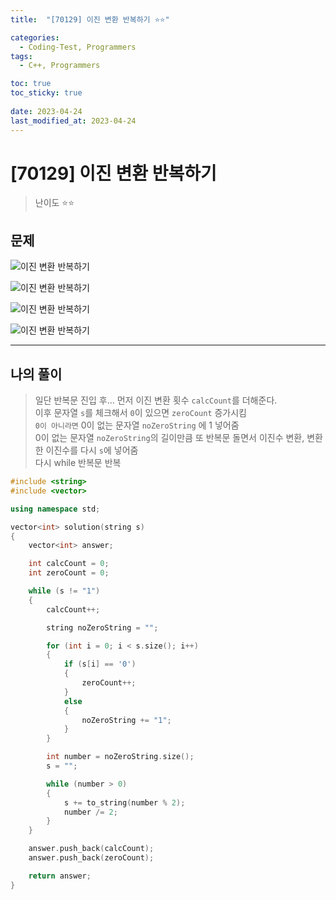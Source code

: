 ```yaml
---
title:  "[70129] 이진 변환 반복하기 ⭐⭐"

categories:
  - Coding-Test, Programmers
tags:
  - C++, Programmers

toc: true
toc_sticky: true
 
date: 2023-04-24
last_modified_at: 2023-04-24
---
```


# [70129] 이진 변환 반복하기

> 난이도 ⭐⭐

## 문제

<p><img data-src="https://drive.google.com/uc?export=view&id=1MgtsEKod-NdnWm8uhBL42qCQz5J_pb4v" alt="이진 변환 반복하기" class="image-styling" data-proofer-ignore></p>

<p><img data-src="https://drive.google.com/uc?export=view&id=1GuCZv4EUusNtM5n2Z3GkFgWhKvclPPlb" alt="이진 변환 반복하기" class="image-styling" data-proofer-ignore></p>

<p><img data-src="https://drive.google.com/uc?export=view&id=1o2nns4_hsUUSvo2fQapfTNDf8FzrE90J" alt="이진 변환 반복하기" class="image-styling" data-proofer-ignore></p>

<p><img data-src="https://drive.google.com/uc?export=view&id=11vk8JOrOJKVU9GJOINLCszT9sxBK0gan" alt="이진 변환 반복하기" class="image-styling" data-proofer-ignore></p>

***

## 나의 풀이

> 일단 반복문 진입 후... 먼저 이진 변환 횟수 `calcCount`를 더해준다.  
> 이후 문자열 `s`를 체크해서 `0`이 있으면 `zeroCount` 증가시킴  
> `0이 아니라면` 0이 없는 문자열 `noZeroString` 에 1 넣어줌  
> 0이 없는 문자열 `noZeroString`의 길이만큼 또 반복문 돌면서 이진수 변환, 변환한 이진수를 다시 `s`에 넣어줌  
> 다시 while 반복문 반복  

```cpp
#include <string>
#include <vector>

using namespace std;

vector<int> solution(string s)
{
    vector<int> answer;

    int calcCount = 0;
    int zeroCount = 0;

    while (s != "1")
    {
        calcCount++;

        string noZeroString = "";

        for (int i = 0; i < s.size(); i++)
        {
            if (s[i] == '0')
            {
                zeroCount++;
            }
            else
            {
                noZeroString += "1";
            }
        }

        int number = noZeroString.size();
        s = "";

        while (number > 0)
        {
            s += to_string(number % 2);
            number /= 2;
        }
    }

    answer.push_back(calcCount);
    answer.push_back(zeroCount);

    return answer;
}
```